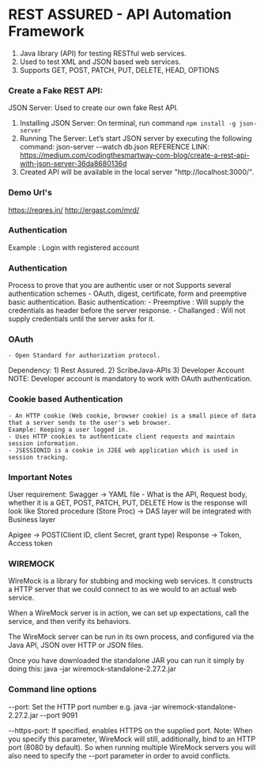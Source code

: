 # REST ASSURED - API Automation Framework
1) Java library (API) for testing RESTful web services.
2) Used to test XML and JSON based web services.
3) Supports GET, POST, PATCH, PUT, DELETE, HEAD, OPTIONS

### Create a Fake REST API:
JSON Server: Used to create our own fake Rest API.
1) Installing JSON Server: 
	On terminal, run command `npm install -g json-server`
2) Running The Server: 
	Let’s start JSON server by executing the following command: json-server --watch db.json
REFERENCE LINK: https://medium.com/codingthesmartway-com-blog/create-a-rest-api-with-json-server-36da8680136d
3) Created API will be available in the local server "http://localhost:3000/".

### Demo Url's
https://reqres.in/
http://ergast.com/mrd/

### Authentication
Example : Login with registered account

### Authentication
Process to prove that you are authentic user or not
Supports several authentication schemes - OAuth, digest, certificate, form and preemptive basic authentication.
Basic authentication:
	- Preemptive : Will supply the credentials as header before the server response.
	- Challanged : Will not supply credentials until the server asks for it.

### OAuth
 	- Open Standard for authorization protocol.
 Dependency:
 	1) Rest Assured.
 	2) ScribeJava-APIs
 	3) Developer Account
 NOTE: Developer account is mandatory to work with OAuth authentication.

### Cookie based Authentication
 	- An HTTP cookie (Web cookie, browser cookie) is a small piece of data that a server sends to the user's web browser.
 	Example: Keeping a user logged in.
 	- Uses HTTP cookies to authenticate client requests and maintain session information.
 	- JSESSIONID is a cookie in J2EE web application which is used in session tracking.
 	
### Important Notes
User requirement: Swagger -> YAML file - What is the API, Request body, whether it is a GET, POST, PATCH, PUT, DELETE
	How is the response will look like
Stored procedure (Store Proc) -> DAS layer will be integrated with Business layer

Apigee -> POST(Client ID, client Secret, grant type) Response -> Token, Access token

### WIREMOCK
WireMock is a library for stubbing and mocking web services. It constructs a HTTP server that we could connect to as we would to an actual web service.

When a WireMock server is in action, we can set up expectations, call the service, and then verify its behaviors.

The WireMock server can be run in its own process, and configured via the Java API, JSON over HTTP or JSON files.

Once you have downloaded the standalone JAR you can run it simply by doing this:
java -jar wiremock-standalone-2.27.2.jar

### Command line options
--port: Set the HTTP port number e.g. java -jar wiremock-standalone-2.27.2.jar --port 9091

--https-port: If specified, enables HTTPS on the supplied port. Note: When you specify this parameter, WireMock will still, additionally, bind to an HTTP port (8080 by default). So when running multiple WireMock servers you will also need to specify the --port parameter in order to avoid conflicts.
